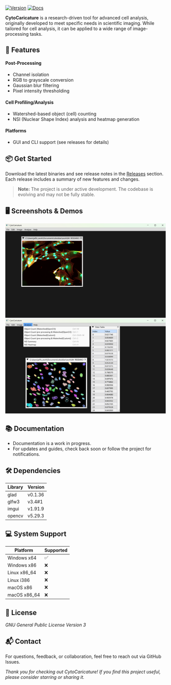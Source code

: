 
[![Version](https://img.shields.io/badge/release-v2.0.1-green.svg)](https://github.com/jeffock/cyto_caricature/releases)
[![Docs](https://img.shields.io/badge/documentation-WIP-orange.svg)]()

**CytoCaricature** is a research-driven tool for advanced cell analysis, originally developed to meet specific needs in scientific imaging. While tailored for cell analysis, it can be applied to a wide range of image-processing tasks.

## 🚀 Features

#### Post-Processing
- Channel isolation
- RGB to grayscale conversion
- Gaussian blur filtering
- Pixel intensity thresholding

#### Cell Profiling/Analysis
- Watershed-based object (cell) counting
- NSI (Nuclear Shape Index) analysis and heatmap generation

#### Platforms
- GUI and CLI support (see releases for details)

## 📦 Get Started

Download the latest binaries and see release notes in the [Releases](https://github.com/jeffock/cyto_caricature/releases) section. Each release includes a summary of new features and changes.

> **Note:** The project is under active development. The codebase is evolving and may not be fully stable.

## 🖥️ Screenshots & Demos

![Raw image](images/demo_ss_2.png)
![NSI Analysis](images/demo_ss_1.png)

## 📚 Documentation

- Documentation is a work in progress.
- For updates and guides, check back soon or follow the project for notifications.

## 🛠️ Dependencies

| Library     | Version         |
|-------------|----------------|
| glad        | v0.1.36        |
| glfw3       | v3.4#1         |
| imgui       | v1.91.9        |
| opencv      | v5.29.3        |

## 💻 System Support

| Platform      | Supported |
|---------------|-----------|
| Windows x64   | ✅        |
| Windows x86   | ❌        |
| Linux x86_64  | ❌        |
| Linux i386    | ❌        |
| macOS x86     | ❌        |
| macOS x86_64  | ❌        |

## 📄 License

*GNU General Public License Version 3*

## 📬 Contact

For questions, feedback, or collaboration, feel free to reach out via GitHub Issues.

*Thank you for checking out CytoCaricature! If you find this project useful, please consider starring or sharing it.*
